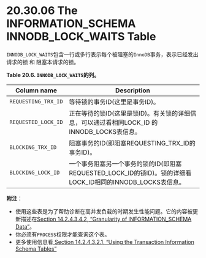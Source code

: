 # 20.30.06 The INFORMATION_SCHEMA INNODB_LOCK_WAITS Table

`INNODB_LOCK_WAITS`包含一行或多行表示每个被阻塞的`InnoDB`事务，表示已经发出请求的锁 和 阻塞本请求的锁。

**Table 20.6. `INNODB_LOCK_WAITS`的列。**

<table>
<thead>
<tr>
	<th scope="col">Column name</th>
	<th scope="col">Description</th>
</tr>
</thead>

<tbody>
<tr>
	<td scope="row"><code class="literal">REQUESTING_TRX_ID</code></td>
	<td>等待锁的事务ID(这里是事务ID)。</td>
</tr>

<tr>
	<td scope="row"><code class="literal">REQUESTED_LOCK_ID</code></td>
	<td>正在等待的锁ID(这里是锁ID)。有关锁的详细信息，可以通过看相同LOCK_ID 的INNODB_LOCKS表信息。</td>
</tr>

<tr>
	<td scope="row"><code class="literal">BLOCKING_TRX_ID</code></td>
	<td>阻塞事务的ID(即阻塞REQUESTING_TRX_ID的事务ID)。</td>
</tr>

<tr>
	<td scope="row"><code class="literal">BLOCKING_LOCK_ID</code></td>
	<td>一个事务阻塞另一个事务的锁的ID(即阻塞REQUESTED_LOCK_ID的锁ID)。锁的详细看LOCK_ID相同的INNODB_LOCKS表信息。</td>
</tr>
</tbody>
</table>

**附注**：

- 使用这些表是为了帮助诊断在高并发负载的时期发生性能问题。它的内容被更新描述在[Section 14.2.4.3.4.2, “Granularity of INFORMATION_SCHEMA Data”]()。
- 你必须有`PROCESS`权限才能查询这个表。
- 更多使用信息看[ Section 14.2.4.3.2.1, “Using the Transaction Information Schema Tables”]()